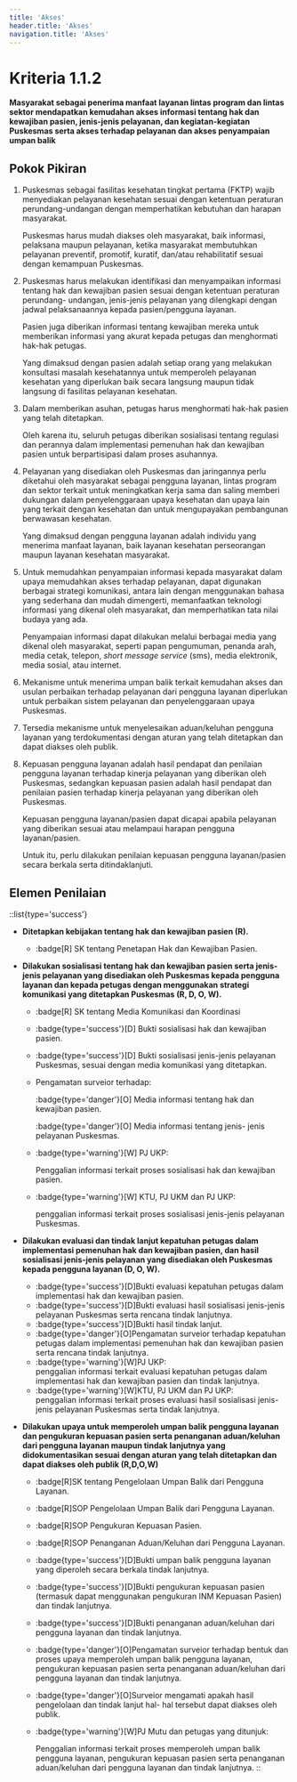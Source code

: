 ```yaml
---
title: 'Akses'
header.title: 'Akses'
navigation.title: 'Akses'
---
```


# Kriteria 1.1.2 
**Masyarakat sebagai penerima manfaat layanan lintas program dan lintas sektor mendapatkan kemudahan akses informasi tentang hak dan kewajiban pasien, jenis-jenis pelayanan, dan kegiatan-kegiatan Puskesmas serta akses terhadap pelayanan dan akses penyampaian umpan balik** 

## Pokok Pikiran

1. Puskesmas sebagai fasilitas kesehatan tingkat pertama (FKTP) wajib menyediakan pelayanan kesehatan sesuai dengan ketentuan peraturan perundang-undangan dengan memperhatikan kebutuhan dan harapan masyarakat. 
   
    Puskesmas harus mudah diakses oleh  masyarakat, baik informasi, pelaksana maupun pelayanan, ketika masyarakat membutuhkan pelayanan preventif, promotif, kuratif, dan/atau rehabilitatif sesuai dengan kemampuan Puskesmas. 

2. Puskesmas harus melakukan identifikasi dan menyampaikan informasi tentang hak dan kewajiban pasien sesuai dengan ketentuan peraturan perundang- undangan, jenis-jenis pelayanan yang dilengkapi dengan jadwal pelaksanaannya kepada pasien/pengguna layanan. 

    Pasien juga diberikan informasi tentang kewajiban mereka untuk memberikan informasi yang akurat kepada petugas dan menghormati hak-hak petugas. 

    Yang dimaksud dengan pasien adalah setiap orang yang melakukan  konsultasi masalah kesehatannya untuk memperoleh pelayanan kesehatan yang diperlukan baik secara langsung maupun tidak langsung  di  fasilitas pelayanan kesehatan. 

3. Dalam memberikan asuhan, petugas harus menghormati hak-hak pasien yang telah ditetapkan. 

    Oleh karena itu, seluruh petugas diberikan sosialisasi tentang regulasi dan perannya dalam implementasi pemenuhan hak dan kewajiban pasien untuk berpartisipasi dalam proses asuhannya. 

4. Pelayanan yang disediakan oleh Puskesmas dan jaringannya perlu diketahui oleh masyarakat sebagai pengguna layanan, lintas program dan sektor terkait untuk meningkatkan kerja sama dan saling memberi dukungan dalam penyelenggaraan upaya kesehatan dan upaya lain yang terkait dengan kesehatan dan untuk mengupayakan pembangunan berwawasan kesehatan. 

    Yang dimaksud dengan pengguna layanan adalah individu yang menerima manfaat layanan, baik layanan kesehatan perseorangan maupun layanan kesehatan masyarakat. 

5. Untuk memudahkan penyampaian informasi kepada masyarakat dalam upaya memudahkan  akses  terhadap pelayanan, dapat digunakan berbagai strategi komunikasi, antara lain dengan menggunakan bahasa yang sederhana dan mudah dimengerti, memanfaatkan teknologi informasi yang dikenal oleh masyarakat, dan memperhatikan tata nilai budaya yang ada. 

    Penyampaian informasi dapat dilakukan melalui berbagai media yang dikenal oleh masyarakat, seperti papan pengumuman, penanda arah, media cetak, telepon, *short message service* (sms), media elektronik, media sosial, atau internet. 

6. Mekanisme untuk menerima umpan balik terkait kemudahan akses dan usulan perbaikan terhadap pelayanan dari pengguna layanan diperlukan untuk perbaikan sistem pelayanan dan penyelenggaraan upaya Puskesmas. 

7. Tersedia mekanisme untuk menyelesaikan aduan/keluhan pengguna layanan yang terdokumentasi dengan aturan yang telah ditetapkan dan dapat diakses oleh publik. 

8. Kepuasan pengguna layanan adalah hasil  pendapat dan penilaian pengguna layanan terhadap kinerja pelayanan yang diberikan oleh Puskesmas, sedangkan kepuasan pasien adalah hasil pendapat dan penilaian pasien terhadap kinerja pelayanan yang diberikan oleh Puskesmas. 

    Kepuasan pengguna layanan/pasien dapat dicapai apabila pelayanan yang diberikan sesuai atau melampaui harapan pengguna layanan/pasien. 

    Untuk itu, perlu dilakukan penilaian kepuasan pengguna layanan/pasien secara berkala serta ditindaklanjuti. 
 
## Elemen Penilaian

::list{type='success'}

- **Ditetapkan kebijakan tentang hak dan kewajiban pasien (R).**  

  - :badge[R] SK tentang Penetapan Hak dan Kewajiban Pasien. 

- **Dilakukan sosialisasi tentang hak dan kewajiban pasien serta jenis- jenis pelayanan yang disediakan oleh Puskesmas kepada pengguna layanan dan kepada petugas dengan menggunakan strategi komunikasi yang ditetapkan Puskesmas (R, D, O, W).**  

  - :badge[R] SK tentang Media Komunikasi dan Koordinasi 
  - :badge{type='success'}[D]  Bukti sosialisasi hak dan kewajiban pasien. 
  - :badge{type='success'}[D]  Bukti sosialisasi jenis-jenis pelayanan Puskesmas, sesuai dengan media komunikasi yang ditetapkan. 
  
  - Pengamatan surveior terhadap: 
    
    :badge{type='danger'}[O] Media informasi tentang hak dan kewajiban pasien. 
    
    :badge{type='danger'}[O] Media informasi tentang jenis- jenis pelayanan Puskesmas. 
  - :badge{type='warning'}[W] PJ UKP: 
    
    Penggalian  	informasi terkait proses sosialisasi hak dan kewajiban pasien. 
  - :badge{type='warning'}[W] KTU, PJ UKM dan PJ UKP:  
    
    penggalian informasi terkait proses sosialisasi jenis-jenis pelayanan Puskesmas. 

- **Dilakukan evaluasi dan tindak lanjut kepatuhan petugas dalam implementasi pemenuhan hak dan kewajiban pasien, dan hasil sosialisasi jenis-jenis pelayanan yang disediakan oleh Puskesmas kepada pengguna layanan (D, O, W).** 

  - :badge{type='success'}[D]Bukti evaluasi kepatuhan petugas dalam implementasi hak dan kewajiban pasien.
  - :badge{type='success'}[D]Bukti evaluasi hasil sosialisasi jenis-jenis pelayanan Puskesmas serta rencana tindak lanjutnya. 
  - :badge{type='success'}[D]Bukti hasil tindak lanjut. 
  - :badge{type='danger'}[O]Pengamatan surveior terhadap kepatuhan petugas dalam implementasi pemenuhan hak dan kewajiban pasien serta rencana tindak lanjutnya.
  - :badge{type='warning'}[W]PJ UKP:  
    penggalian informasi terkait evaluasi kepatuhan petugas dalam implementasi hak dan kewajiban pasien dan tindak lanjutnya. 
  - :badge{type='warning'}[W]KTU, PJ UKM dan PJ UKP:  
    penggalian informasi terkait proses evaluasi hasil sosialisasi jenis-jenis pelayanan Puskesmas serta tindak lanjutnya. 
- **Dilakukan upaya untuk memperoleh umpan balik pengguna layanan dan pengukuran kepuasan pasien serta penanganan aduan/keluhan dari pengguna layanan maupun tindak lanjutnya yang didokumentasikan sesuai dengan aturan yang telah ditetapkan dan dapat diakses oleh publik (R,D,O,W)** 
  - :badge[R]SK tentang Pengelolaan Umpan Balik dari Pengguna Layanan. 
  - :badge[R]SOP Pengelolaan Umpan Balik dari Pengguna Layanan. 
  - :badge[R]SOP Pengukuran Kepuasan Pasien. 
  - :badge[R]SOP Penanganan Aduan/Keluhan dari Pengguna Layanan. 
  - :badge{type='success'}[D]Bukti umpan balik pengguna layanan yang diperoleh secara berkala tindak lanjutnya. 
  - :badge{type='success'}[D]Bukti pengukuran kepuasan pasien (termasuk dapat menggunakan pengukuran INM Kepuasan Pasien) dan tindak lanjutnya. 
  - :badge{type='success'}[D]Bukti penanganan aduan/keluhan dari pengguna layanan dan tindak lanjutnya. 
  - :badge{type='danger'}[O]Pengamatan surveior terhadap bentuk dan proses upaya memperoleh umpan balik pengguna layanan, pengukuran kepuasan pasien serta penanganan aduan/keluhan dari pengguna layanan dan tindak lanjutnya. 
  - :badge{type='danger'}[O]Surveior mengamati apakah hasil pengelolaan dan tindak lanjut hal- hal tersebut dapat diakses oleh publik. 
  - :badge{type='warning'}[W]PJ Mutu dan petugas yang ditunjuk: 
    
    Penggalian informasi terkait proses memperoleh umpan balik pengguna layanan, pengukuran kepuasan pasien serta penanganan aduan/keluhan dari pengguna layanan dan tindak lanjutnya. 
::
